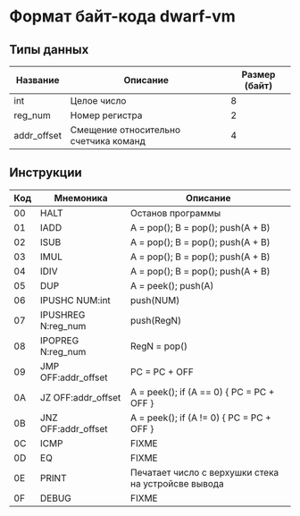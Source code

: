 Формат байт-кода dwarf-vm
=========================

Типы данных
-----------

Название    | Описание                              | Размер (байт)
----------- |---------------------------------------|--------------
int         | Целое число                           | 8
reg_num     | Номер регистра                        | 2
addr_offset | Смещение относительно счетчика команд | 4

Инструкции
----------

 Код | Мнемоника            | Описание
 --- | ----------------     | ---------------------------------
  00 | HALT                 | Останов программы
  01 | IADD                 | A = pop(); B = pop(); push(A + B)
  02 | ISUB                 | A = pop(); B = pop(); push(A + B)
  03 | IMUL                 | A = pop(); B = pop(); push(A + B)
  04 | IDIV                 | A = pop(); B = pop(); push(A + B)
  05 | DUP                  | A = peek(); push(A)
  06 | IPUSHC NUM:int       | push(NUM)
  07 | IPUSHREG N:reg_num   | push(RegN)
  08 | IPOPREG N:reg_num    | RegN = pop()
  09 | JMP OFF:addr_offset  | PC = PC + OFF
  0A | JZ OFF:addr_offset   | A = peek(); if (A == 0) { PC = PC + OFF }
  0B | JNZ OFF:addr_offset  | A = peek(); if (A != 0) { PC = PC + OFF }
  0C | ICMP                 | FIXME
  0D | EQ                   | FIXME
  0E | PRINT                | Печатает число с верхушки стека на устройсве вывода
  0F | DEBUG                | FIXME
